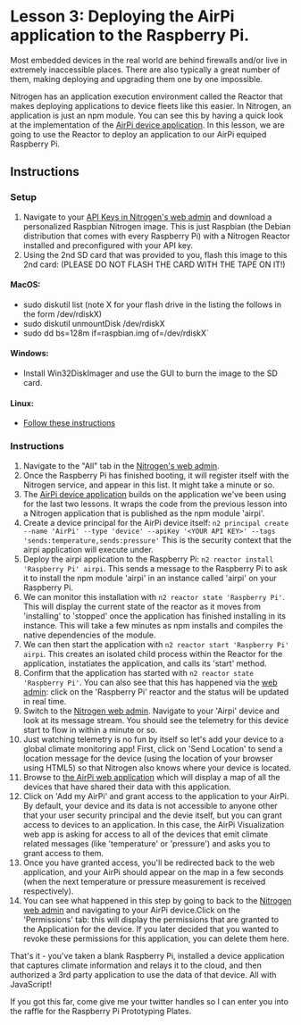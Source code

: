 # Lesson 3: Deploying the AirPi application to the Raspberry Pi.

Most embedded devices in the real world are behind firewalls and/or live in extremely inaccessible places. There are also typically a great number of them, making deploying and upgrading them one by one impossible.

Nitrogen has an application execution environment called the Reactor that makes deploying applications to device fleets like this easier. In Nitrogen, an application is just an npm module. You can see this by having a quick look at the implementation of the [AirPi device application](http://github.com/nitrogenjs/apps/device/airpi). In this lesson, we are going to use the Reactor to deploy an application to our AirPi equiped Raspberry Pi.  

## Instructions

### Setup

1. Navigate to your [API Keys in Nitrogen's web admin](http://admin.nitrogen.io/#/apikeys) and download a personalized Raspbian Nitrogen image. This is just Raspbian (the Debian distribution that comes with every Raspberry Pi) with a Nitrogen Reactor installed and preconfigured with your API key.
2. Using the 2nd SD card that was provided to you, flash this image to this 2nd card:  (PLEASE DO NOT FLASH THE CARD WITH THE TAPE ON IT!)

#### MacOS: 
  + sudo diskutil list (note X for your flash drive in the listing the follows in the form /dev/rdiskX)
  + sudo diskutil unmountDisk /dev/rdiskX 
  + sudo dd bs=128m if=raspbian.img of=/dev/rdiskX`

#### Windows:
  + Install Win32DiskImager and use the GUI to burn the image to the SD card.

#### Linux:
  + [Follow these instructions](http://xmodulo.com/2013/11/write-raspberry-pi-image-sd-card.html)

### Instructions

1. Navigate to the "All" tab in the [Nitrogen's web admin](https://admin.nitrogen.io).
2. Once the Raspberry Pi has finished booting, it will register itself with the Nitrogen service, and appear in this list.  It might take a minute or so.
3. The [AirPi device application](https://github.com/nitrogenjs/apps/tree/master/device/airpi) builds on the application we've been using for the last two lessons. It wraps the code from the previous lesson into a Nitrogen application that is published as the npm module 'airpi'.
4. Create a device principal for the AirPi device itself: `n2 principal create --name 'AirPi' --type 'device' --apiKey '<YOUR API KEY>' --tags 'sends:temperature,sends:pressure'` This is the security context that the airpi application will execute under.
5. Deploy the airpi application to the Raspberry Pi: `n2 reactor install 'Raspberry Pi' airpi`. This sends a message to the Raspberry Pi to ask it to install the npm module 'airpi' in an instance called 'airpi' on your Raspberry Pi.
6. We can monitor this installation with `n2 reactor state 'Raspberry Pi'`. This will display the current state of the reactor as it moves from 'installing' to 'stopped' once the application has finished installing in its instance. This will take a few minutes as npm installs and compiles the native dependencies of the module.
7. We can then start the application with `n2 reactor start 'Raspberry Pi' airpi`. This creates an isolated child process within the Reactor for the application, instatiates the application, and calls its 'start' method.
8. Confirm that the application has started with `n2 reactor state 'Raspberry Pi'`. You can also see that this has happened via the [web admin](https://admin.nitrogen.io): click on the 'Raspberry Pi' reactor and the status will be updated in real time.
8. Switch to the [Nitrogen web admin](https://admin.nitrogen.io). Navigate to your 'Airpi' device and look at its message stream. You should see the telemetry for this device start to flow in within a minute or so.
9. Just watching telemetry is no fun by itself so let's add your device to a global climate monitoring app! First, click on 'Send Location' to send a location message for the device (using the location of your browser using HTML5) so that Nitrogen also knows where your device is located.
10. Browse to [the AirPi web application](http://airpi.azurewebsites.net/index.html) which will display a map of all the devices that have shared their data with this application.
10. Click on 'Add my AirPi' and grant access to the application to your AirPi. By default, your device and its data is not accessible to anyone other that your user security principal and the devie itself, but you can grant access to devices to an application. In this case, the AirPi Visualization web app is asking for access to all of the devices that emit climate related messages (like 'temperature' or 'pressure') and asks you to grant access to them.
11. Once you have granted access, you'll be redirected back to the web application, and your AirPi should appear on the map in a few seconds (when the next temperature or pressure measurement is received respectively).
12. You can see what happened in this step by going to back to the [Nitrogen web admin](https://admin.nitrogen.io) and navigating to your AirPi device.Click on the 'Permissions' tab: this will display the permissions that are granted to the Application for the device. If you later decided that you wanted to revoke these permissions for this application, you can delete them here.

That's it - you've taken a blank Raspberry Pi, installed a device application that captures climate information and relays it to the cloud, and then authorized a 3rd party application to use the data of that device. All with JavaScript!

If you got this far, come give me your twitter handles so I can enter you into the raffle for the Raspberry Pi Prototyping Plates.
